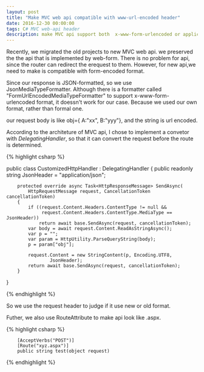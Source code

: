 ```yaml
---
layout: post
title: "Make MVC web api compatible with www-url-encoded header"
date: 2016-12-30 00:00:00
tags: C# MVC web-api header
description: make MVC api support both  x-www-form-urlencoded or application/JSON
---
```


Recently, we migrated the old projects to new MVC web api. we preserved the the api that is implemented by web-form. There is no problem for api, since the router can redirect the erequest to them. However, for new api,we need to make is compatible with form-encoded format.

Since our response is JSON-formatted, so we use JsonMediaTypeFormatter. Although there is a formatter called "FormUrlEncodedMediaTypeFormatter" to support x-www-form-urlencoded format, it doessn't work for our case. Because we used our own format, rather than formal one.

our request body is like obj={ A:"xx", B:"yyy"}, and the string is url encoded. 

According to the architeture of MVC api, I chose to implement a convetor with *DelegatingHandler*, so that it can convert the request before the route is determined.

{% highlight csharp %}

public class CustomizedHttpHandler : DelegatingHandler
{
        public readonly string JsonHeader = "application/json";

        protected override async Task<HttpResponseMessage> SendAsync(
            HttpRequestMessage request, CancellationToken cancellationToken)
        {
            if ((request.Content.Headers.ContentType != null &&
                 request.Content.Headers.ContentType.MediaType == JsonHeader))
                return await base.SendAsync(request, cancellationToken);
            var body = await request.Content.ReadAsStringAsync();
            var p = "";
            var param = HttpUtility.ParseQueryString(body);
            p = param["obj"];
            
            request.Content = new StringContent(p, Encoding.UTF8,
                    JsonHeader);
            return await base.SendAsync(request, cancellationToken);
        }

}

{% endhighlight %}

So we use the request header to judge if it use new or old format. 

Futher, we also use RouteAttribute to make api look like .aspx.

{% highlight csharp %}

        [AcceptVerbs("POST")]
        [Route("xyz.aspx")]
        public string test(object request)
        
{% endhighlight %}

